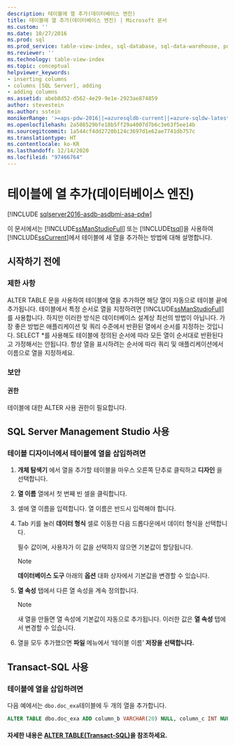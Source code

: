```yaml
---
description: 테이블에 열 추가(데이터베이스 엔진)
title: 테이블에 열 추가(데이터베이스 엔진) | Microsoft 문서
ms.custom: ''
ms.date: 10/27/2016
ms.prod: sql
ms.prod_service: table-view-index, sql-database, sql-data-warehouse, pdw
ms.reviewer: ''
ms.technology: table-view-index
ms.topic: conceptual
helpviewer_keywords:
- inserting columns
- columns [SQL Server], adding
- adding columns
ms.assetid: abeb8d52-d562-4e29-9e1e-2923ae874859
author: stevestein
ms.author: sstein
monikerRange: '>=aps-pdw-2016||=azuresqldb-current||=azure-sqldw-latest||>=sql-server-2016||>=sql-server-linux-2017||=azuresqldb-mi-current'
ms.openlocfilehash: 2a508529bfe18b5ff29a4007d7b6c3e63f5ee14b
ms.sourcegitcommit: 1a544cf4dd2720b124c3697d1e62ae7741db757c
ms.translationtype: HT
ms.contentlocale: ko-KR
ms.lasthandoff: 12/14/2020
ms.locfileid: "97466764"
---
```

# <a name="add-columns-to-a-table-database-engine"></a>테이블에 열 추가(데이터베이스 엔진)

[!INCLUDE [sqlserver2016-asdb-asdbmi-asa-pdw](../../includes/applies-to-version/sqlserver2016-asdb-asdbmi-asa-pdw.md)]

이 문서에서는 [!INCLUDE[ssManStudioFull](../../includes/ssmanstudiofull-md.md)] 또는 [!INCLUDE[tsql](../../includes/tsql-md.md)]을 사용하여[!INCLUDE[ssCurrent](../../includes/sscurrent-md.md)]에서 테이블에 새 열을 추가하는 방법에 대해 설명합니다.

## <a name="before-you-begin"></a><a name="BeforeYouBegin"></a> 시작하기 전에

### <a name="limitations-and-restrictions"></a><a name="Restrictions"></a> 제한 사항

 ALTER TABLE 문을 사용하여 테이블에 열을 추가하면 해당 열이 자동으로 테이블 끝에 추가됩니다. 테이블에서 특정 순서로 열을 지정하려면 [!INCLUDE[ssManStudioFull](../../includes/ssmanstudiofull-md.md)]를 사용합니다. 하지만 이러한 방식은 데이터베이스 설계상 최선의 방법이 아닙니다. 가장 좋은 방법은 애플리케이션 및 쿼리 수준에서 반환된 열에서 순서를 지정하는 것입니다. SELECT *를 사용해도 테이블에 정의된 순서에 따라 모든 열이 순서대로 반환된다고 가정해서는 안됩니다. 항상 열을 표시하려는 순서에 따라 쿼리 및 애플리케이션에서 이름으로 열을 지정하세요.

### <a name="security"></a><a name="Security"></a> 보안

#### <a name="permissions"></a><a name="Permissions"></a> 권한

테이블에 대한 ALTER 사용 권한이 필요합니다.

## <a name="using-sql-server-management-studio"></a><a name="SSMSProcedure"></a> SQL Server Management Studio 사용

### <a name="to-insert-columns-into-a-table-with-table-designer"></a>테이블 디자이너에서 테이블에 열을 삽입하려면

1. **개체 탐색기** 에서 열을 추가할 테이블을 마우스 오른쪽 단추로 클릭하고 **디자인** 을 선택합니다.
2. **열 이름** 열에서 첫 번째 빈 셀을 클릭합니다.
3. 셀에 열 이름을 입력합니다. 열 이름은 반드시 입력해야 합니다.
4. Tab 키를 눌러 **데이터 형식** 셀로 이동한 다음 드롭다운에서 데이터 형식을 선택합니다.

   필수 값이며, 사용자가 이 값을 선택하지 않으면 기본값이 할당됩니다.

   > [!NOTE]
   > **데이터베이스 도구** 아래의 **옵션** 대화 상자에서 기본값을 변경할 수 있습니다.

5. **열 속성** 탭에서 다른 열 속성을 계속 정의합니다.

    > [!NOTE]
    >  새 열을 만들면 열 속성에 기본값이 자동으로 추가됩니다. 이러한 값은 **열 속성** 탭에서 변경할 수 있습니다.

6. 열을 모두 추가했으면 **파일** 메뉴에서 ‘테이블 이름’ **저장을 선택합니다.** 
  
## <a name="using-transact-sql"></a><a name="TsqlProcedure"></a> Transact-SQL 사용
  
### <a name="to-insert-columns-into-a-table"></a>테이블에 열을 삽입하려면  
  
다음 예에서는 `dbo.doc_exa`테이블에 두 개의 열을 추가합니다.

```sql
ALTER TABLE dbo.doc_exa ADD column_b VARCHAR(20) NULL, column_c INT NULL ;
```

#### <a name="for-more-information-see-alter-table-40transact-sql41"></a><a name="FollowUp"></a> 자세한 내용은 [ALTER TABLE&#40;Transact-SQL&#41;](../../t-sql/statements/alter-table-transact-sql.md)을 참조하세요.
